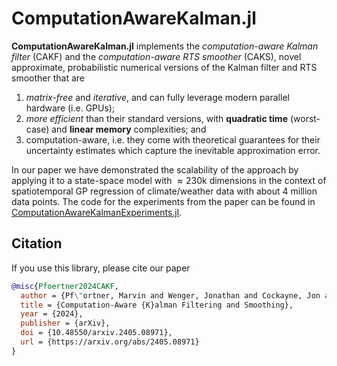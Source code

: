 # ComputationAwareKalman.jl

**ComputationAwareKalman.jl** implements the *computation-aware Kalman filter* (CAKF) and the *computation-aware RTS smoother* (CAKS), novel approximate, probabilistic numerical versions of the Kalman filter and RTS smoother that are

1. *matrix-free* and *iterative*, and can fully leverage modern parallel hardware (i.e. GPUs);
2. *more efficient* than their standard versions, with **quadratic time** (worst-case) and **linear memory** complexities; and
3. computation-aware, i.e. they come with theoretical guarantees for their uncertainty estimates which capture the inevitable approximation error.

In our paper we have demonstrated the scalability of the approach by applying it to a state-space model with $\approx 230\mathrm{k}$ dimensions in the context of spatiotemporal GP regression of climate/weather data with about $4$ million data points.
The code for the experiments from the paper can be found in [ComputationAwareKalmanExperiments.jl](https://github.com/marvinpfoertner/ComputationAwareKalmanExperiments.jl).

## Citation

If you use this library, please cite our paper

```bibtex
@misc{Pfoertner2024CAKF,
  author = {Pf\"ortner, Marvin and Wenger, Jonathan and Cockayne, Jon and Hennig, Philipp},
  title = {Computation-Aware {K}alman Filtering and Smoothing},
  year = {2024},
  publisher = {arXiv},
  doi = {10.48550/arxiv.2405.08971},
  url = {https://arxiv.org/abs/2405.08971}
}
```

